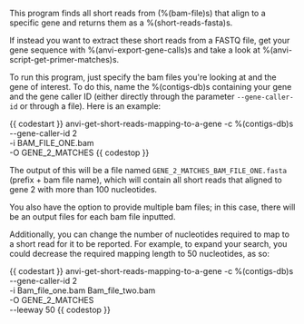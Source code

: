 This program finds all short reads from (%(bam-file)s) that align to a specific gene and returns them as a %(short-reads-fasta)s.

If instead you want to extract these short reads from a FASTQ file, get your gene sequence with %(anvi-export-gene-calls)s and take a look at %(anvi-script-get-primer-matches)s.

To run this program, just specify the bam files you're looking at and the gene of interest. To do this, name the %(contigs-db)s containing your gene and the gene caller ID (either directly through the parameter `--gene-caller-id` or through a file). Here is an example:

{{ codestart }}
anvi-get-short-reads-mapping-to-a-gene -c %(contigs-db)s \
                                       --gene-caller-id 2 \
                                       -i BAM_FILE_ONE.bam \
                                       -O GENE_2_MATCHES
{{ codestop }}

The output of this will be a file named `GENE_2_MATCHES_BAM_FILE_ONE.fasta` (prefix + bam file name), which will contain all short reads that aligned to gene 2 with more than 100 nucleotides.

You also have the option to provide multiple bam files; in this case, there will be an output files for each bam file inputted.

Additionally, you can change the number of nucleotides required to map to a short read for it to be reported. For example, to expand your search, you could decrease the required mapping length to 50 nucleotides, as so:

{{ codestart }}
anvi-get-short-reads-mapping-to-a-gene -c %(contigs-db)s \
                                       --gene-caller-id 2 \
                                       -i Bam_file_one.bam Bam_file_two.bam \
                                       -O GENE_2_MATCHES \
                                       --leeway 50
{{ codestop }}
